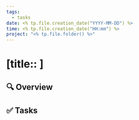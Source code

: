 ```yaml
---
tags: 
  - tasks
date: <% tp.file.creation_date("YYYY-MM-DD") %>
time: <% tp.file.creation_date("HH:mm") %>
project: "<% tp.file.folder() %>"
---
```


# [title:: ]

## 🔍 Overview

## ✅ Tasks

